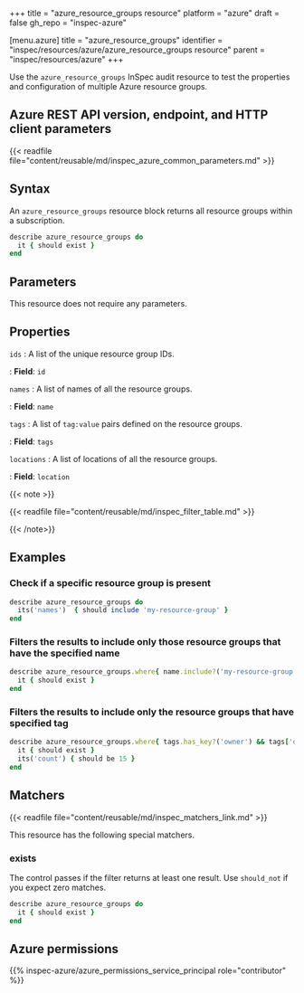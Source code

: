 +++
title = "azure_resource_groups resource"
platform = "azure"
draft = false
gh_repo = "inspec-azure"

[menu.azure]
title = "azure_resource_groups"
identifier = "inspec/resources/azure/azure_resource_groups resource"
parent = "inspec/resources/azure"
+++

Use the `azure_resource_groups` InSpec audit resource to test the properties and configuration of multiple Azure resource groups.

## Azure REST API version, endpoint, and HTTP client parameters

{{< readfile file="content/reusable/md/inspec_azure_common_parameters.md" >}}

## Syntax

An `azure_resource_groups` resource block returns all resource groups within a subscription.

```ruby
describe azure_resource_groups do
  it { should exist }
end
```

## Parameters

This resource does not require any parameters.

## Properties

`ids`
: A list of the unique resource group IDs.

: **Field**: `id`

`names`
: A list of names of all the resource groups.

: **Field**: `name`

`tags`
: A list of `tag:value` pairs defined on the resource groups.

: **Field**: `tags`

`locations`
: A list of locations of all the resource groups.

: **Field**: `location`

{{< note >}}

{{< readfile file="content/reusable/md/inspec_filter_table.md" >}}

{{< /note>}}

## Examples

### Check if a specific resource group is present

```ruby
describe azure_resource_groups do
  its('names')  { should include 'my-resource-group' }
end
```

### Filters the results to include only those resource groups that have the specified name

```ruby
describe azure_resource_groups.where{ name.include?('my-resource-group') } do
  it { should exist }
end
```

### Filters the results to include only the resource groups that have specified tag

```ruby
describe azure_resource_groups.where{ tags.has_key?('owner') && tags['owner'] == "InSpec" } do
  it { should exist }
  its('count') { should be 15 }
end
```

## Matchers

{{< readfile file="content/reusable/md/inspec_matchers_link.md" >}}

This resource has the following special matchers.

### exists

The control passes if the filter returns at least one result. Use `should_not` if you expect zero matches.

```ruby
describe azure_resource_groups do
  it { should exist }
end
```

## Azure permissions

{{% inspec-azure/azure_permissions_service_principal role="contributor" %}}
